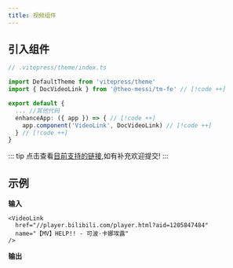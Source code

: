 ```yaml
---
title: 视频组件
---
```


## 引入组件

```ts
// .vitepress/theme/index.ts

import DefaultTheme from 'vitepress/theme'
import { DocVideoLink } from '@theo-messi/tm-fe' // [!code ++]

export default {
  ... //其他代码
  enhanceApp: ({ app }) => { // [!code ++]
    app.component('VideoLink', DocVideoLink) // [!code ++]
  } // [!code ++]
}
```

::: tip
点击查看[目前支持的链接](https://github.com/Theo-Messi/tm-fe/blob/main/packages/vue/videoDomains.ts),如有补充欢迎提交!
:::

## 示例

**输入**

```vue-html
<VideoLink
  href="//player.bilibili.com/player.html?aid=1205847484"
  name="【MV】HELP!! - 可波·卡娜埃露"
/>
```

**输出**

<VideoLink
  href="//player.bilibili.com/player.html?aid=1205847484"
  name="【MV】HELP!! - 可波·卡娜埃露"
/>
